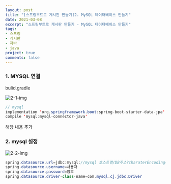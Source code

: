 ```yaml
---
layout: post
title: "[스프링부트로 게시판 만들기]2. MySQL 데이터베이스 만들기"
date: 2021-03-08
excerpt: "스프링부트로 게시판 만들기 - MySQL 데이터베이스 만들기"
tags:
- 스프링
- 게시판
- 자바
- java
project: true
comments: false
---
```


### 1. MYSQL 연결

bulid.gradle

![2-1-img](https://Jumim.github.io/assets/img/post_img/2-1-img.png)

```java
// mysql
implementation 'org.springframework.boot:spring-boot-starter-data-jpa'
compile 'mysql:mysql-connector-java'
```

해당 내용 추가

### 2. mysql 설정

![2-2-img](https://Jumim.github.io/assets/img/post_img/2-2-img.png)

```java
spring.datasource.url=jdbc:mysql://mysql 호스트명/DB주소?charaterEncoding=UTF-8&serverTimezone=UTC
spring.datasource.username=사용자
spring.datasource.password=암호
spring.datasource.driver-class-name=com.mysql.cj.jdbc.Driver
```
